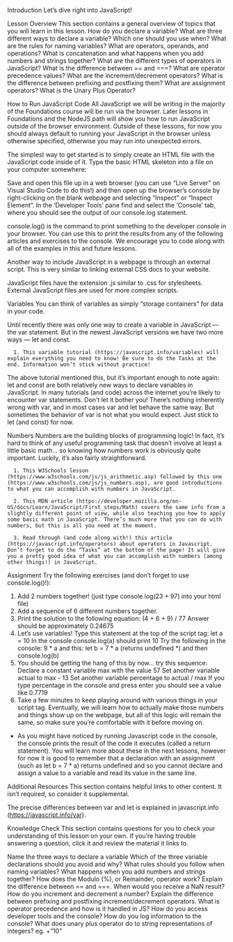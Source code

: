 Introduction
Let’s dive right into JavaScript!

Lesson Overview
This section contains a general overview of topics that you will learn in this lesson.
    How do you declare a variable?
    What are three different ways to declare a variable?
    Which one should you use when?
    What are the rules for naming variables?
    What are operators, operands, and operations?
    What is concatenation and what happens when you add numbers and strings together?
    What are the different types of operators in JavaScript?
    What is the difference between == and ===?
    What are operator precedence values?
    What are the increment/decrement operators?
    What is the difference between prefixing and postfixing them?
    What are assignment operators?
    What is the Unary Plus Operator?

How to Run JavaScript Code
All JavaScript we will be writing in the majority of the Foundations course will be run via the browser. Later lessons in 
Foundations and the NodeJS path will show you how to run JavaScript outside of the browser environment. Outside of these lessons, 
for now you should always default to running your JavaScript in the browser unless otherwise specified, otherwise you may run 
into unexpected errors.

The simplest way to get started is to simply create an HTML file with the JavaScript code inside of it. Type the basic HTML 
skeleton into a file on your computer somewhere: 

<!DOCTYPE html>
<html>
<head>
  <meta charset="UTF-8">
  <title>Page Title</title>
</head>
<body>
  <script>
    // Your JavaScript goes here!
    console.log("Hello, World!")
  </script>
</body>
</html> 

Save and open this file up in a web browser (you can use “Live Server” on Visual Studio Code to do this!) and then open up the browser’s console by right-clicking on the blank webpage and selecting “Inspect” or “Inspect Element”. In the ‘Developer Tools’ pane find and select the ‘Console’ tab, where you should see the output of our console.log statement.

console.log() is the command to print something to the developer console in your browser. You can use this to print the results from any of the following articles and exercises to the console. We encourage you to code along with all of the examples in this and future lessons.

Another way to include JavaScript in a webpage is through an external script. This is very similar to linking external CSS docs to your website.

  <script src="javascript.js"></script>
JavaScript files have the extension .js similar to .css for stylesheets. External JavaScript files are used for more complex scripts.

Variables
You can think of variables as simply “storage containers” for data in your code.

Until recently there was only one way to create a variable in JavaScript — the var statement. But in the newest JavaScript versions we have two more ways — let and const.

      1. This variable tutorial (https://javascript.info/variables) will explain everything you need to know! Be sure to do the Tasks at the end. Information won’t stick without practice!
The above tutorial mentioned this, but it’s important enough to note again: let and const are both relatively new ways to declare variables in JavaScript. In many tutorials (and code) across the internet you’re likely to encounter var statements. Don’t let it bother you! There’s nothing inherently wrong with var, and in most cases var and let behave the same way. But sometimes the behavior of var is not what you would expect. Just stick to let (and const) for now.

Numbers
Numbers are the building blocks of programming logic! In fact, it’s hard to think of any useful programming task that doesn’t involve at least a little basic math… so knowing how numbers work is obviously quite important. Luckily, it’s also fairly straightforward.

      1. This W3Schools lesson (https://www.w3schools.com/js/js_arithmetic.asp) followed by this one (https://www.w3schools.com/js/js_numbers.asp), are good introductions to what you can accomplish with numbers in JavaScript.

      2. This MDN article (https://developer.mozilla.org/en-US/docs/Learn/JavaScript/First_steps/Math) covers the same info from a slightly different point of view, while also teaching you how to apply some basic math in JavaScript. There’s much more that you can do with numbers, but this is all you need at the moment.
      
      3. Read through (and code along with!) this article (https://javascript.info/operators) about operators in Javascript. Don’t forget to do the “Tasks” at the bottom of the page! It will give you a pretty good idea of what you can accomplish with numbers (among other things!) in JavaScript.

Assignment
Try the following exercises (and don’t forget to use console.log()!):

  1. Add 2 numbers together! (just type console.log(23 + 97) into your html file)
  2. Add a sequence of 6 different numbers together.
  3. Print the solution to the following equation: (4 + 6 + 9) / 77
      Answer should be approximately 0.24675
  4. Let’s use variables!
      Type this statement at the top of the script tag: let a = 10
      In the console console.log(a) should print 10
      Try the following in the console: 9 * a
      and this: let b = 7 * a (returns undefined *) and then console.log(b)
  5. You should be getting the hang of this by now… try this sequence:
      Declare a constant variable max with the value 57
      Set another variable actual to max - 13
      Set another variable percentage to actual / max
      If you type percentage in the console and press enter you should see a value like 0.7719
  6. Take a few minutes to keep playing around with various things in your script tag. Eventually, we will learn how to actually make those numbers and things show up on the webpage, but all of this logic will remain the same, so make sure you’re comfortable with it before moving on.
* As you might have noticed by running Javascript code in the console, the console prints the result of the code it executes (called a return statement). You will learn more about these in the next lessons, however for now it is good to remember that a declaration with an assignment (such as let b = 7 * a) returns undefined and so you cannot declare and assign a value to a variable and read its value in the same line.

Additional Resources
This section contains helpful links to other content. It isn’t required, so consider it supplemental.

The precise differences between var and let is explained in javascript.info (https://javascript.info/var).

Knowledge Check
This section contains questions for you to check your understanding of this lesson on your own. If you’re having trouble answering a question, click it and review the material it links to.

Name the three ways to declare a variable
Which of the three variable declarations should you avoid and why?
What rules should you follow when naming variables?
What happens when you add numbers and strings together?
How does the Modulo (%), or Remainder, operator work?
Explain the difference between == and ===.
When would you receive a NaN result?
How do you increment and decrement a number?
Explain the difference between prefixing and postfixing increment/decrement operators.
What is operator precedence and how is it handled in JS?
How do you access developer tools and the console?
How do you log information to the console?
What does unary plus operator do to string representations of integers? eg. +”10”